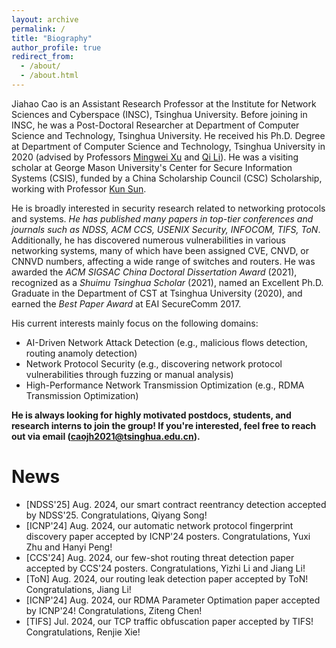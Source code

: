 ```yaml
---
layout: archive
permalink: /
title: "Biography"
author_profile: true
redirect_from: 
  - /about/
  - /about.html
---
```


Jiahao Cao is an Assistant Research Professor at the Institute for Network Sciences and Cyberspace (INSC), Tsinghua University. Before joining in INSC, he was a Post-Doctoral Researcher at Department of Computer Science and Technology, Tsinghua University. He received his Ph.D. Degree at Department of Computer Science and Technology, Tsinghua University in 2020 (advised by Professors [Mingwei Xu](https://scholar.google.com/citations?user=xL6zuCMAAAAJ&hl=zh-CN) and [Qi Li](https://sites.google.com/site/qili2012/)). He was a visiting scholar at George Mason University's Center for Secure Information Systems (CSIS), funded by a China Scholarship Council (CSC) Scholarship, working with Professor [Kun Sun](https://csis.gmu.edu/ksun/).

He is broadly interested in security research related to networking protocols and systems. *He has published many papers in top-tier conferences and journals such as NDSS, ACM CCS, USENIX Security, INFOCOM, TIFS, ToN*. Additionally, he has discovered numerous vulnerabilities in various networking systems, many of which have been assigned CVE, CNVD, or CNNVD numbers, affecting a wide range of switches and routers. He was awarded the *ACM SIGSAC China Doctoral Dissertation Award* (2021), recognized as a *Shuimu Tsinghua Scholar* (2021), named an Excellent Ph.D. Graduate in the Department of CST at Tsinghua University (2020), and earned the *Best Paper Award* at EAI SecureComm 2017. 

His current interests mainly focus on the following domains: 
- AI-Driven Network Attack Detection (e.g., malicious flows detection, routing anamoly detection)
- Network Protocol Security (e.g., discovering network protocol vulnerabilities through fuzzing or manual analysis)
- High-Performance Network Transmission Optimization (e.g., RDMA Transmission Optimization) 

**He is always looking for highly motivated postdocs, students, and research interns to join the group! If you're interested, feel free to reach out via email (caojh2021@tsinghua.edu.cn).**

# News
- [NDSS'25] Aug. 2024, our smart contract reentrancy detection accepted by NDSS'25. Congratulations, Qiyang Song!
- [ICNP'24] Aug. 2024, our automatic network protocol fingerprint discovery paper accepted by ICNP'24 posters. Congratulations, Yuxi Zhu and Hanyi Peng!
- [CCS'24] Aug. 2024, our few-shot routing threat detection paper accepted by CCS'24 posters. Congratulations, Yizhi Li and Jiang Li!
- [ToN] Aug. 2024, our routing leak detection paper accepted by ToN! Congratulations, Jiang Li!
- [ICNP'24] Aug. 2024, our RDMA Parameter Optimation paper accepted by ICNP'24! Congratulations, Ziteng Chen!
- [TIFS] Jul. 2024, our TCP traffic obfuscation paper accepted by TIFS! Congratulations, Renjie Xie!
